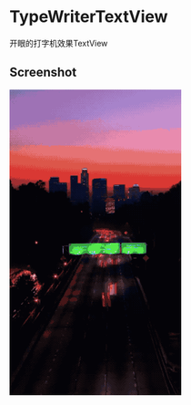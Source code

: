 # TypeWriterTextView
开眼的打字机效果TextView


## Screenshot
![](https://github.com/liuki2014/TypeWriterTextView/blob/master/screenshot/2017-06-07%2014_51_01.gif)

